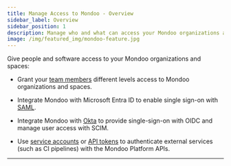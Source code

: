 ```yaml
---
title: Manage Access to Mondoo - Overview
sidebar_label: Overview
sidebar_position: 1
description: Manage who and what can access your Mondoo organizations and spaces
image: /img/featured_img/mondoo-feature.jpg
---
```


Give people and software access to your Mondoo organizations and spaces:

- Grant your [team members](/platform/maintain/access/team_members) different levels access to Mondoo organizations and spaces.

- Integrate Mondoo with Microsoft Entra ID to enable single sign-on with [SAML](/platform/maintain/access/saml).

- Integrate Mondoo with [Okta](/platform/maintain/access/scim-okta) to provide single-sign-on with OIDC and manage user access with SCIM.

- Use [service accounts](/platform/maintain/access/service_accounts) or [API tokens](/platform/maintain/access/api-tokens) to authenticate external services (such as CI pipelines) with the Mondoo Platform APIs.

---
